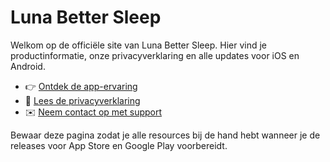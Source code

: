 # Luna Better Sleep

Welkom op de officiële site van Luna Better Sleep. Hier vind je productinformatie, onze privacyverklaring en alle updates voor iOS en Android.

- 👉 [Ontdek de app-ervaring](./luna-better-sleep/)
- 🔐 [Lees de privacyverklaring](./privacy-policy)
- ✉️ [Neem contact op met support](mailto:lunabettersleep@gmail.com)

Bewaar deze pagina zodat je alle resources bij de hand hebt wanneer je de releases voor App Store en Google Play voorbereidt.

